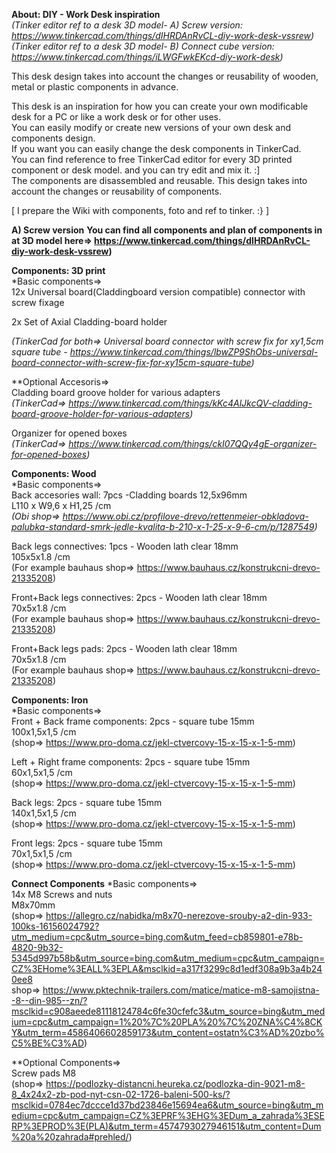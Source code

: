 **About: DIY - Work Desk inspiration**  
*(Tinker editor ref to a desk 3D model- A) Screw version: https://www.tinkercad.com/things/dIHRDAnRvCL-diy-work-desk-vssrew)*  
*(Tinker editor ref to a desk 3D model- B) Connect cube version: https://www.tinkercad.com/things/iLWGFwkEKcd-diy-work-desk)*  

This desk design takes into account the changes or reusability of wooden, metal or plastic components in advance.

This desk is an inspiration for how you can create your own modificable desk for a PC or like a work desk or for other uses.  
You can easily modify or create new versions of your own desk and components design.  
If you want you can easily change the desk components in TinkerCad.  
You can find reference to free TinkerCad editor for every 3D printed component or desk model. and you can try edit and mix it. :]  
The components are disassembled and reusable. This design takes into account the changes or reusability of components.  

[ I prepare the Wiki with components, foto and ref to tinker. :} ]

**A) Screw version**
**You can find all components and plan of components in at 3D model here=> https://www.tinkercad.com/things/dIHRDAnRvCL-diy-work-desk-vssrew)**

**Components: 3D print**  
*Basic components=>  
12x Universal board(Claddingboard version compatible) connector with screw fixage  

2x Set of Axial Cladding-board holder  

*(TinkerCad for both=> Universal board connector with screw fix for xy1,5cm square tube - https://www.tinkercad.com/things/lbwZP9ShObs-universal-board-connector-with-screw-fix-for-xy15cm-square-tube)*  


**Optional Accesoris=>  
Cladding board groove holder for various adapters  
*(TinkerCad=> https://www.tinkercad.com/things/kKc4AlJkcQV-cladding-board-groove-holder-for-various-adapters)*  

Organizer for opened boxes  
*(TinkerCad=> https://www.tinkercad.com/things/ckI07QQy4gE-organizer-for-opened-boxes)*  

**Components: Wood**  
*Basic components=>  
Back accesories wall: 7pcs -Cladding boards 12,5x96mm  
L110 x W9,6 x H1,25 /cm  
*(Obi shop=> https://www.obi.cz/profilove-drevo/rettenmeier-obkladova-palubka-standard-smrk-jedle-kvalita-b-210-x-1-25-x-9-6-cm/p/1287549)*  

Back legs connectives: 1pcs - Wooden lath clear 18mm  
105x5x1.8 /cm  
(For example bauhaus shop=> https://www.bauhaus.cz/konstrukcni-drevo-21335208)  

Front+Back legs connectives: 2pcs - Wooden lath clear 18mm  
70x5x1.8 /cm  
(For example bauhaus shop=> https://www.bauhaus.cz/konstrukcni-drevo-21335208)  

Front+Back legs pads: 2pcs - Wooden lath clear 18mm  
70x5x1.8 /cm  
(For example bauhaus shop=> https://www.bauhaus.cz/konstrukcni-drevo-21335208)  

**Components: Iron**  
*Basic components=>  
Front + Back frame components: 2pcs - square tube 15mm  
100x1,5x1,5 /cm  
(shop=> https://www.pro-doma.cz/jekl-ctvercovy-15-x-15-x-1-5-mm)

Left + Right frame components: 2pcs - square tube 15mm  
60x1,5x1,5 /cm  
(shop=> https://www.pro-doma.cz/jekl-ctvercovy-15-x-15-x-1-5-mm)

Back legs: 2pcs - square tube 15mm  
140x1,5x1,5 /cm  
(shop=> https://www.pro-doma.cz/jekl-ctvercovy-15-x-15-x-1-5-mm)

Front legs: 2pcs - square tube 15mm  
70x1,5x1,5 /cm  
(shop=> https://www.pro-doma.cz/jekl-ctvercovy-15-x-15-x-1-5-mm)

**Connect Components** 
*Basic components=>  
14x M8 Screws and nuts  
M8x70mm  
(shop=> https://allegro.cz/nabidka/m8x70-nerezove-srouby-a2-din-933-100ks-16156024792?utm_medium=cpc&utm_source=bing.com&utm_feed=cb859801-e78b-4820-9b32-5345d997b58b&utm_source=bing.com&utm_medium=cpc&utm_campaign=CZ%3EHome%3EALL%3EPLA&msclkid=a317f3299c8d1edf308a9b3a4b240ee8  
shop=> https://www.pktechnik-trailers.com/matice/matice-m8-samojistna--8--din-985--zn/?msclkid=c908aeede81118124784c6fe30cfefc3&utm_source=bing&utm_medium=cpc&utm_campaign=1%20%7C%20PLA%20%7C%20ZNA%C4%8CKY&utm_term=4586406602859173&utm_content=ostatn%C3%AD%20zbo%C5%BE%C3%AD)

**Optional Components=>  
Screw pads M8  
(shop=> https://podlozky-distancni.heureka.cz/podlozka-din-9021-m8-8_4x24x2-zb-pod-nyt-csn-02-1726-baleni-500-ks/?msclkid=0784ec7dccce1d37bd23846e15694ea6&utm_source=bing&utm_medium=cpc&utm_campaign=CZ%3EPRF%3EHG%3EDum_a_zahrada%3ESERP%3EPROD%3E(PLA)&utm_term=4574793027946151&utm_content=Dum%20a%20zahrada#prehled/)

